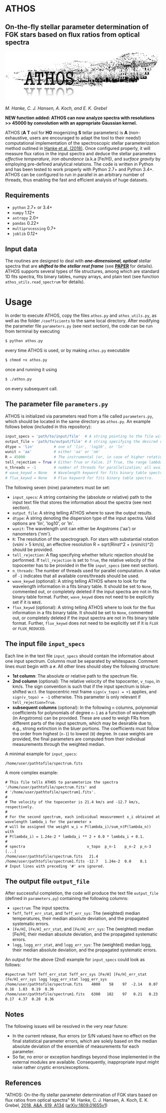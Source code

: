 # ATHOS
## On-the-fly stellar parameter determination of FGK stars based on flux ratios from optical spectra

![alt text](https://raw.githubusercontent.com/mihanke/athos/master/ATHOS_logo.png)

*M. Hanke, C. J. Hansen, A. Koch, and E. K. Grebel*

__NEW function added: ATHOS can now analyze spectra with resolutions >> 45000 by convolution with an appropriate Gaussian kernel.__

ATHOS (__A__ __T__ ool for __HO__ mogenizing __S__ tellar parameters) is __A__ (non-exhaustive, users are encouraged to adapt the tool to their needs!) computational implementation of the spectroscopic stellar parameterization method outlined in [Hanke et al. (2018)](https://www.aanda.org/articles/aa/full_html/2018/11/aa33351-18/aa33351-18.html). Once configured properly, it will measure flux ratios in the input spectra and deduce the stellar parameters *effective temperature*, *iron abundance* (a.k.a [Fe/H]), and *surface gravity* by employing pre-defined analytical relations. The code is written in Python and has been tested to work properly with Python 2.7+ and Python 3.4+. ATHOS can be configured to run in parallel in an arbitrary number of threads, thus enabling the fast and efficient analysis of huge datasets. 

Requirements
---

* `python` 2.7+ or 3.4+
* `numpy` 1.12+
* `astropy` 2.0+
* `pandas` 0.22+
* `multiprocessing` 0.7+
* `joblib` 0.12+

Input data
---
The routines are designed to deal with *__one-dimensional, optical__* stellar spectra that are *__shifted to the stellar rest frame__* (see [__PAPER__](https://www.aanda.org/articles/aa/full_html/2018/11/aa33351-18/aa33351-18.html) for details). ATHOS supports several types of file structures, among which are standard 1D fits spectra, fits binary tables, numpy arrays, and plain text (see function `athos_utils.read_spectrum` for details).

Usage
===
In order to execute ATHOS, copy the files `athos.py` and `athos_utils.py`, as well as the folder `/coefficients` to the same local directory. After modifying the parameter file `parameters.py` (see next section), the code can be run from terminal by executing

```bash
$ python athos.py
```
every time ATHOS is used, or by making `athos.py` executable
```bash
$ chmod +x athos.py
```
once and running it using
```bash
$ ./athos.py
```
on every subsequent call.

The parameter file `parameters.py`
---
ATHOS is initialized via parameters read from a file called `parameters.py`, which should be located in the same directory as `athos.py`. An example follows below (included in this repository):

```python
input_specs = 'path/to/input/file'  # A string pointing to the file with information about the input spectra
output_file = 'path/to/output/file' # A string specifying the desired output file 
dtype = 'lin'         # one of 'lin', 'log10', or 'ln'
wunit = 'aa'          # either 'aa' or 'nm'
R = 45000             # The instrumental (or, in case of higher rotation, effective) resolution
tell_rejection = True # Either True or False. If True, the range lambda - lamda_i/R < lambda < lambda + lambda_i/R will be masked for each internally stored telluric lambda_i
n_threads = -1        # number of threads for parallelization; all available cores/threads if set to -1
# wave_keywd = None   # Wavelength keyword for fits binary table spectra.
# flux_keywd = None   # Flux keyword for fits binary table spectra.
```
The following seven (nine) parameters must be set:
* `input_specs`: A string containing the (absolute or relative) path to the input text file that stores the information about the spectra (see next section).
* `output_file`: A string telling ATHOS where to save the output results.
* `dtype`: A string denoting the dispersion type of the input spectra. Valid options are 'lin', 'log10', or 'ln'.
* `wunit`: The wavelength unit can either be Angstroms ('aa') or nanometers ('nm').
* `R`: The resolution of the spectrograph. For stars with substantial rotation (*v*sin*i* > 5 km/s), an effective resolution R = sqrt(Rinst^2 + (*v*sin*i*/c)^2) should be provided.
* `tell_rejection`: A flag specifying whether telluric rejection should be performed. If `tell_rejection` is set to `True`, the relative velocity of the topocenter has to be provided in the file `input_specs` (see next section).
* `n_threads`: The number of threads used for parallel computation. A value of `-1` indicates that all available cores/threads should be used.
* `wave_keywd` (optional): A string telling ATHOS where to look for the wavelength information in a fits binary table. It should be set to `None`, commented out, or completely deleted if the input spectra are not in fits binary table format. Further, `wave_keywd` does not need to be explicitly set if it is `WAVE`.
* `flux_keywd` (optional): A string telling ATHOS where to look for the flux information in a fits binary table. It should be set to `None`, commented out, or completely deleted if the input spectra are not in fits binary table format. Further, `flux_keywd` does not need to be explicitly set if it is `FLUX` or `FLUX_REDUCED`.

The input file `input_specs`
---
Each line in the text file `input_specs` should contain the information about one input spectrum. Columns must be separated by whitespace. Comment lines must begin with a `#`. All other lines should obey the following structure:
* __1st column__: The absolute or relative path to the spectrum file.
* __2nd column__ (optional): The relative velocity of the topocenter, `v_topo`, in km/s. The sign convention is such that if the input spectrum is blue-shifted w.r.t. the topocentric rest frame `sign(v_topo) = +1` applies, and `sign(v_topo) = -1` otherwise. This parameter is only relevant if `tell_rejection=True`.
* __subsequent columns__ (optional): In the following `n` columns, polynomial coefficients for polynomials of degree `n-1` as a function of wavelength (in Angstroms) can be provided. These are used to weigh FRs from different parts of the input spectrum, which may be desirable due to, e.g., strong extinction in the bluer portions. The coefficients must follow the order from highest (`n-1`) to lowest (`0`) degree. In case weights are provided, the final parameters are computed from their individual measurements through the weighted median. 

A minimal example for `input_specs`:
```
/home/user/pathtofile/spectrum.fits
```
A more complex example:
```
# This file tells ATHOS to parameterize the spectra '/home/user/pathtofile/spectrum.fits' and 
# '/home/user/pathtofile/spectrum1.fits'. 
#
# The velocity of the topocenter is 21.4 km/s and -12.7 km/s, respectively.
#
# For the second spectrum, each individual measurement x_i obtained at wavelength lambda_i for the parameter x 
# will be assigned the weight w_i = P(lambda_i)/sum_n(P(lambda_n)) with 
# P(lambda_i) = 1.24e-2 * lambda_i ** 2 + 0.0 * lambda_i + 0.1.
#
# spectra                            v_topo  p_n-1    p_n-2  p_n-3 [...]
/home/user/pathtofile/spectrum.fits   21.4
/home/user/pathtofile/spectrum1.fits -12.7   1.24e-2  0.0    0.1
# Input lines with preceding '#' are ignored.
```

The output file `output_file`
---
After successful completion, the code will produce the text file `output_file` (defined in `parameters.py`) containing the following columns:
* `spectrum`: The input spectra.
* `Teff`, `Teff_err_stat`, and `Teff_err_sys`: The (weighted) median temperatures, their median absolute deviation, and the propagated systematic errors.  
* `[Fe/H]`, `[Fe/H]_err_stat`, and `[Fe/H]_err_sys`: The (weighted) median [Fe/H], their median absolute deviation, and the propagated systematic errors.  
* `logg`, `logg_err_stat`, and `logg_err_sys`: The (weighted) median logg, their median absolute deviation, and the propagated systematic errors.

An output for the above (2nd) example for `input_specs` could look as follows:
```
#spectrum Teff Teff_err_stat Teff_err_sys [Fe/H] [Fe/H]_err_stat [Fe/H]_err_sys logg logg_err_stat logg_err_sys
/home/user/pathtofile/spectrum.fits    4000    58    97  -2.14   0.07  0.16  1.83  0.19  0.36
/home/user/pathtofile/spectrum1.fits   6300   182    97   0.21   0.23  0.17  4.37  0.28  0.36
```

Notes
---
The following issues will be resolved in the very near future:
* In the current release, flux errors (or S/N values) have no effect on the final statistical parameter errors, which are solely based on the median absolute deviation of the ensemble of measurements for each parameter.
* So far, no error or exception handlings beyond those implemented in the external modules are available. Consequently, inappropriate input might raise rather cryptic errors/exceptions.

References
---
"ATHOS: On-the-fly stellar parameter determination of FGK stars based on flux ratios from optical spectra"
M. Hanke, C. J. Hansen, A. Koch, E. K. Grebel, [2018, A&A, 619, A134](https://www.aanda.org/articles/aa/full_html/2018/11/aa33351-18/aa33351-18.html) ([arXiv:1809.01655v1](https://arxiv.org/abs/1809.01655))
